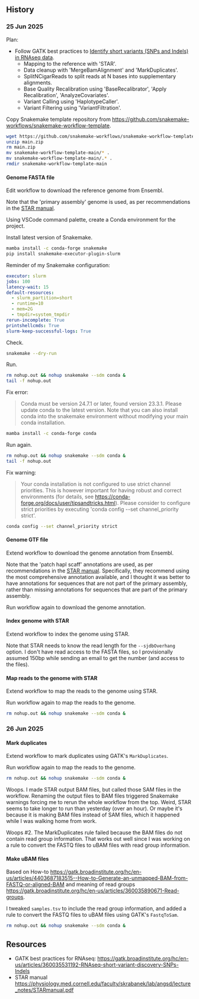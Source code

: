 
## History

### 25 Jun 2025

Plan:

- Follow GATK best practices to [Identify short variants (SNPs and Indels) in RNAseq data](https://gatk.broadinstitute.org/hc/en-us/articles/360035531192-RNAseq-short-variant-discovery-SNPs-Indels).
  + Mapping to the reference with 'STAR'.
  + Data cleanup with 'MergeBamAlignment' and 'MarkDuplicates'.
  + SplitNCigarReads to split reads at N bases into supplementary alignments.
  + Base Quality Recalibration using 'BaseRecalibrator', 'Apply Recalibration', 'AnalyzeCovariates'.
  + Variant Calling using 'HaplotypeCaller'.
  + Variant Filtering using 'VariantFiltration'.

Copy Snakemake template repository from <https://github.com/snakemake-workflows/snakemake-workflow-template>.

```bash
wget https://github.com/snakemake-workflows/snakemake-workflow-template/archive/refs/heads/main.zip
unzip main.zip
rm main.zip
mv snakemake-workflow-template-main/* .
mv snakemake-workflow-template-main/.* .
rmdir snakemake-workflow-template-main
```

#### Genome FASTA file

Edit workflow to download the reference genome from Ensembl.

Note that the 'primary assembly' genome is used, as per recommendations in the [STAR manual](https://physiology.med.cornell.edu/faculty/skrabanek/lab/angsd/lecture_notes/STARmanual.pdf).

Using VSCode command palette, create a Conda environment for the project.

Install latest version of Snakemake.

```bash
mamba install -c conda-forge snakemake
pip install snakemake-executor-plugin-slurm
```

Reminder of my Snakemake configuration:

```yaml
executor: slurm
jobs: 100
latency-wait: 15
default-resources:
  - slurm_partition=short
  - runtime=10
  - mem=2G
  - tmpdir=system_tmpdir
rerun-incomplete: True
printshellcmds: True
slurm-keep-successful-logs: True
```

Check.

```bash
snakemake --dry-run
```

Run.

```bash
rm nohup.out && nohup snakemake --sdm conda &
tail -f nohup.out
```

Fix error:

> Conda must be version 24.7.1 or later, found version 23.3.1. Please update conda to the latest version. Note that you can also install conda into the snakemake environment without modifying your main conda installation.

```bash
mamba install -c conda-forge conda
```

Run again.

```bash
rm nohup.out && nohup snakemake --sdm conda &
tail -f nohup.out
```

Fix warning:

> Your conda installation is not configured to use strict channel priorities. This is however important for having robust and correct environments (for details, see https://conda-forge.org/docs/user/tipsandtricks.html). Please consider to configure strict priorities by executing 'conda config --set channel_priority strict'.

```bash
conda config --set channel_priority strict
```

#### Genome GTF file

Extend workflow to download the genome annotation from Ensembl.

Note that the 'patch hapl scaff' annotations are used, as per recommendations in the [STAR manual](https://physiology.med.cornell.edu/faculty/skrabanek/lab/angsd/lecture_notes/STARmanual.pdf).
Specifically, they recommend using the most comprehensive annotation available, and I thought it was better to have annotations for sequences that are not part of the primary assembly, rather than missing annotations for sequences that are part of the primary assembly.

Run workflow again to download the genome annotation.

#### Index genome with STAR

Extend workflow to index the genome using STAR.

Note that STAR needs to know the read length for the `--sjdbOverhang` option.
I don't have read access to the FASTA files, so I provisionally assumed 150bp while sending an email to get the number (and access to the files).

#### Map reads to the genome with STAR

Extend workflow to map the reads to the genome using STAR.

Run workflow again to map the reads to the genome.

```bash
rm nohup.out && nohup snakemake --sdm conda &
```

### 26 Jun 2025

#### Mark duplicates

Extend workflow to mark duplicates using GATK's `MarkDuplicates`.

Run workflow again to map the reads to the genome.

```bash
rm nohup.out && nohup snakemake --sdm conda &
```

Woops.
I made STAR output BAM files, but called those SAM files in the workflow.
Renaming the output files to BAM files triggered Snakemake warnings forcing me to rerun the whole workflow from the top.
Weird, STAR seems to take longer to run than yesterday (over an hour).
Or maybe it's because it is making BAM files instead of SAM files, which it happened while I was walking home from work.

Woops #2.
The MarkDuplicates rule failed because the BAM files do not contain read group information.
That works out well since I was working on a rule to convert the FASTQ files to uBAM files with read group information.

#### Make uBAM files

Based on How-to <https://gatk.broadinstitute.org/hc/en-us/articles/4403687183515--How-to-Generate-an-unmapped-BAM-from-FASTQ-or-aligned-BAM>
and meaning of read groups <https://gatk.broadinstitute.org/hc/en-us/articles/360035890671-Read-groups>.

I tweaked `samples.tsv` to include the read group information, and added a rule to convert the FASTQ files to uBAM files using GATK's `FastqToSam`.

```bash
rm nohup.out && nohup snakemake --sdm conda &
```

## Resources

- GATK best practices for RNAseq: <https://gatk.broadinstitute.org/hc/en-us/articles/360035531192-RNAseq-short-variant-discovery-SNPs-Indels>
- STAR manual <https://physiology.med.cornell.edu/faculty/skrabanek/lab/angsd/lecture_notes/STARmanual.pdf>
